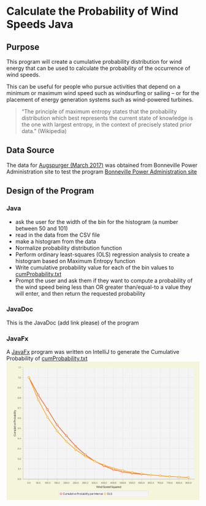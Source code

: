 # Calculate the Probability of Wind Speeds Java
## Purpose
This program will create a cumulative probability distribution for wind energy that can be used to calculate the probability of the occurrence of wind speeds. 

This can be useful for people who pursue activities that depend on a minimum or maximum wind speed such as windsurfing or sailing – or for the placement of energy generation systems such as wind-powered turbines.

> “The principle of maximum entropy states that the probability
distribution which best represents the current state of knowledge is the one with largest entropy, in
the context of precisely stated prior data." (Wikipedia)
## Data Source
The data for [Augspurger (March 2017)](Augspurger_2017_03.csv) was obtained from Bonneville Power Administration site to test the program
[Bonneville Power Administration site](https://transmission.bpa.gov/business/operations/wind/MetData/default.aspx)

## Design of the Program
### Java
- ask the user for the width of the bin for the histogram (a number between 50 and 101)
- read in the data from the CSV file
- make a histogram from the data
- Normalize probability distribution function
- Perform ordinary least-squares (OLS) regression analysis to create a histogram based on Maximum Entropy function
- Write cumulative probability value for each of the bin values to [cumProbability.txt](cumProbability.txt)
- Prompt the user and ask them if they want to compute a probability of the wind speed being less than OR greater than/equal-to a value they will enter, and then return the requested probability

### JavaDoc
This is the JavaDoc (add link please) of the program

### JavaFx
A [JavaFx](JavaFX-cumProbability) program was written on IntelliJ to generate the Cumulative Probability of [cumProbability.txt](cumProbability.txt)
![Cumulative Probability of Wind Speed](Cumulative_Probability_graph.png)



